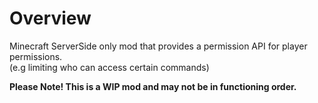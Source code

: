 # Overview
Minecraft ServerSide only mod that provides a permission API for player permissions.  
(e.g limiting who can access certain commands)  
  
**Please Note! This is a WIP mod and may not be in functioning order.**